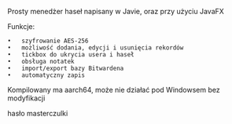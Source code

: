 Prosty menedżer haseł napisany w Javie, oraz przy użyciu JavaFX

Funkcje:

	•	szyfrowanie AES-256
	•	możliwość dodania, edycji i usunięcia rekordów
	•	tickbox do ukrycia usera i haseł
    •   obsługa notatek
    •	import/export bazy Bitwardena	
    •   automatyczny zapis


Kompilowany ma aarch64, może nie działać pod Windowsem bez modyfikacji

hasło masterczulki
